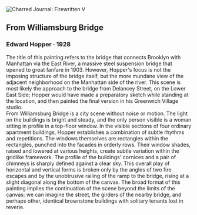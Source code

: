 <div class="artwork-of-the-day">
  <div class="container">
    <div class="img-wrapper">
      <img
        src="https://uploads8.wikiart.org/00243/images/edward-hopper/hb-37573221838.jpg!Large.jpg"
        alt="Charred Journal: Firewritten V" />
    </div>
    <div class="artwork-detail">
      <div class="artwork-origin"> 
        <h2 class="artwork-name">From Williamsburg Bridge</h2>
        <h3 class="artist">
          Edward Hopper
                    ·  1928
        </h3>
      </div>
      <p class="description">
        <span class="artwork-description-text ng-binding" ng-bind-html="viewModel.ArtworkOfTheDay.Description | unsafe">The title of this painting refers to the bridge that connects Brooklyn with Manhattan via the East River, a massive steel suspension bridge that opened to great fanfare in 1903. However, Hopper's focus is not the imposing structure of the bridge itself, but the more mundane view of the adjacent neighborhood on the Manhattan side of the river. This scene is most likely the approach to the bridge from Delancey Street, on the Lower East Side; Hopper would have made a preparatory sketch while standing at the location, and then painted the final version in his Greenwich Village studio.
<br>From Williamsburg Bridge is a city scene without noise or motion. The light on the buildings is bright and steady, and the only person visible is a woman sitting in profile in a top-floor window. In the visible sections of four ordinary apartment buildings, Hopper establishes a combination of subtle rhythms and repetitions. The windows themselves are rectangles within the rectangles, punched into the facades in orderly rows. Their window shades, raised and lowered at various heights, create subtle variation within the gridlike framework. The profile of the buildings' cornices and a pair of chimneys is sharply defined against a clear sky. This overall play of horizontal and vertical forms is broken only by the angles of two fire escapes and by the unobtrusive railing of the ramp to the bridge, rising at a slight diagonal along the bottom of the canvas. The broad format of this painting implies the continuation of the scene beyond the limits of the canvas: we can imagine the street, the girders of the nearby bridge, and perhaps other, identical brownstone buildings with solitary tenants lost in reverie.</span>
                        <div class="text-shadow-container" ng-show="showShadow" style=""></div>
      </p>
    </div>
  </div>

</div>

